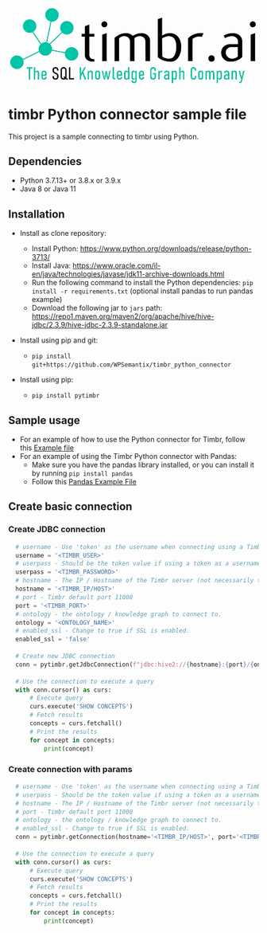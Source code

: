 ![Timbr logo description](Timbr_logo.png)

# timbr Python connector sample file
This project is a sample connecting to timbr using Python.

## Dependencies
- Python 3.7.13+ or 3.8.x or 3.9.x
- Java 8 or Java 11

## Installation
- Install as clone repository:
  - Install Python: https://www.python.org/downloads/release/python-3713/
  - Install Java: https://www.oracle.com/il-en/java/technologies/javase/jdk11-archive-downloads.html
  - Run the following command to install the Python dependencies: `pip install -r requirements.txt`  (optional install pandas to run pandas example)
  - Download the following jar to `jars` path: https://repo1.maven.org/maven2/org/apache/hive/hive-jdbc/2.3.9/hive-jdbc-2.3.9-standalone.jar

- Install using pip and git:
  - `pip install git+https://github.com/WPSemantix/timbr_python_connector`

- Install using pip:
  - `pip install pytimbr`

## Sample usage
- For an example of how to use the Python connector for Timbr, follow this [Example file](example.py) 
- For an example of using the Timbr Python connector with Pandas:
  - Make sure you have the pandas library installed, or you can install it by running `pip install pandas`
  - Follow this [Pandas Example File](pandas_example.py)

## Create basic connection 

### Create JDBC connection
```python
  # username - Use 'token' as the username when connecting using a Timbr token, otherwise its the user name.
  username = '<TIMBR_USER>'
  # userpass - Should be the token value if using a token as a username, otherwise its the user's password.
  userpass = '<TIMBR_PASSWORD>'
  # hostname - The IP / Hostname of the Timbr server (not necessarily the hostname of the Timbr platform).
  hostname = '<TIMBR_IP/HOST>'
  # port - Timbr default port 11000
  port = '<TIMBR_PORT>'
  # ontology - the ontology / knowledge graph to connect to.
  ontology = '<ONTOLOGY_NAME>'
  # enabled_ssl - Change to true if SSL is enabled.
  enabled_ssl = 'false'
  
  # Create new JDBC connection
  conn = pytimbr.getJdbcConnection(f"jdbc:hive2://{hostname}:{port}/{ontology};transportMode=http;ssl={enabled_ssl};httpPath=/timbr-server", username, userpass)

  # Use the connection to execute a query
  with conn.cursor() as curs:
      # Execute query
      curs.execute('SHOW CONCEPTS')
      # Fetch results
      concepts = curs.fetchall()
      # Print the results
      for concept in concepts:
          print(concept)
```

### Create connection with params
```python
  # username - Use 'token' as the username when connecting using a Timbr token, otherwise its the user name.
  # userpass - Should be the token value if using a token as a username, otherwise its the user's password.
  # hostname - The IP / Hostname of the Timbr server (not necessarily the hostname of the Timbr platform).
  # port - Timbr default port 11000
  # ontology - the ontology / knowledge graph to connect to.
  # enabled_ssl - Change to true if SSL is enabled.
  conn = pytimbr.getConnection(hostname='<TIMBR_IP/HOST>', port='<TIMBR_PORT>', ontology='<ONTOLOGY_NAME>', username='<TIMBR_USER>', password='<TIMBR_PASSWORD>', enabled_ssl='false')

  # Use the connection to execute a query
  with conn.cursor() as curs:
      # Execute query
      curs.execute('SHOW CONCEPTS')
      # Fetch results
      concepts = curs.fetchall()
      # Print the results
      for concept in concepts:
          print(concept)
```
